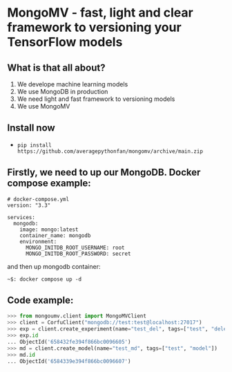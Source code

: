 # MongoMV - fast, light and clear framework to versioning your TensorFlow models

## What is that all about?

1. We develope machine learning models
2. We use MongoDB in production
2. We need light and fast framework to versioning models
3. We use MongoMV

## Install now

* `pip install https://github.com/averagepythonfan/mongomv/archive/main.zip`

## Firstly, we need to up our MongoDB. Docker compose example:
```
# docker-compose.yml
version: "3.3"

services:
  mongodb:
    image: mongo:latest
    container_name: mongodb
    environment:
      MONGO_INITDB_ROOT_USERNAME: root
      MONGO_INITDB_ROOT_PASSWORD: secret

```

and then up mongodb container:
```
~$: docker compose up -d
```

## Code example:

```Python
>>> from mongoumv.client import MongoMVClient
>>> client = CorfuClient("mongodb://test:test@localhost:27017")
>>> exp = client.create_experiment(name="test_del", tags=["test", "delete"])
>>> exp.id
... ObjectId('658432fe394f866bc0096605')
>>> md = client.create_model(name="test_md", tags=["test", "model"])
>>> md.id
... ObjectId('6584339e394f866bc0096607')

```
